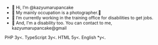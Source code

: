 - 👋 Hi, I’m @kazyumarupancake
- 👀 My mainly occupation is a photographer.📸
- 🌱 I’m currently working in the training office for disabilities to get jobs.
- 💞️ And, I'm a disability too.
You can contact to me, kazyumarupancake@gmail

<!---
kazyumarupancake/kazyumarupancake is a ✨ special ✨ repository because its `README.md` (this file) appears on your GitHub profile.
You can click the Preview link to take a look at your changes.
--->

PHP 3y<.
TypeScript 3y<.
HTML 5y<.
English *y<.
